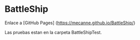 # BattleShip

Enlace a [GitHub Pages] (https://mecanne.github.io/BattleShip/)

Las pruebas estan en la carpeta BattleShipTest.
